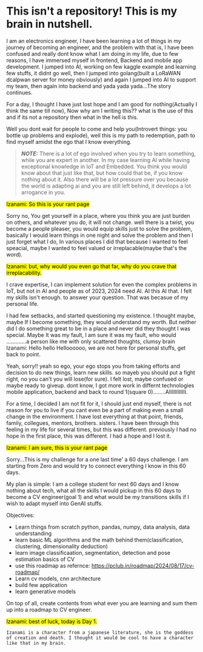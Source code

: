 # This isn't a repository! This is my brain in nutshell.

I am an electronics engineer, I have been learning a lot of things in my journey of becoming an engineer, and the problem with that is, I have been confused and really dont know what I am doing in my life, due to few reasons, I have immersed myself in frontend, Backend and mobile app development. I jumped into AI, working on few kaggle example and learning few stuffs, it didnt go well, then I jumped into golang(built a LoRaWAN dcalpwan server for money obviously) and again I jumped into AI to support my team, then again into backend and yada yada yada...The story continues.

For a day, I thought I have just lost hope and I am good for nothing(Actually I think the same till now), Now why am I writing this?? what is the use of this and if its not a repository then what in the hell is this. 

Well you dont wait for people to come and help you(Introvert things: you bottle up problems and explode), well this is my path to redemption, path to find myself amidst the ego that I know everything.

> **_NOTE:_** There is a lot of ego involved when you try to learn something, while you are expert in another. In my case learning AI while having exceptional knowledge in IoT and Embedded. You think you would know about that just like that, but how could that be, if you know nothing about it. Also there will be a lot pressure over you because the world is adapting ai and you are still left behind, it develops a lot arrogance in you.

<mark>Izanami: So this is your rant page

Sorry no, You get yourself in a place, where you think you are just burden on others, and whatever you do, it will not change. well there is a twist, you become a people pleaser, you would equip skills just to solve the problem, basically I would learn things in one night and solve the problem and then I just forget what I do, In various places I did that because I wanted to feel speacial, maybe I wanted to feel valued or irreplacable(maybe that's the word). 

<mark>Izanami: but, why would you even go that far, why do you crave that irreplacability.

I crave expertise, I can implement solution for even the complex problems in IoT, but not in AI and people as of 2023, 2024 need AI. AI this AI that. I felt my skills isn't enough. to answer your question. That was becasue of my personal life.

I had few setbacks, and started questioning my existence. I thought maybe, maybe If I become something, they would understand my worth. But neither did I do something great to be in a place and never did they thought I was special. Maybe It was my fault, I am sure it was my fault, who would .............a person like me with only scattered thoughts, clumsy brain 
Izanami: Hello hello Helloooooo, we are not here for personal stuffs, get back to point.

Yeah, sorry!! yeah so ego, your ego stops you from taking efforts and decision to do new things, learn new skills. so mayeb you should put a fight right, no you can't you will lose(for sure). I felt lost, maybe confused or maybe ready to giveup. dont know, I got more work in differnt technologies mobile application, backend and back to round 1(square 0)........AIIIIIIIIIIII.

For a time, I decided I am not fit for it, I should just end myself, there is not reason for you to live if you cant even be a part of making even a small change in the environment. I have lost everything at that point, friends, family, collegues, mentors, brothers. sisters. I have been through this feeling in my life for several times, but this was different. previously I had no hope in the first place, this was different. I had a hope and I lost it.

<mark>Izanami: I am sure, this is your rant page

Sorry...This is my challenge for a one last time' a 60 days challenge. I am starting from Zero and would try to connect everything I know in this 60 days.

My plan is simple: I am a college student for next 60 days and I know nothing about tech, what all the skills I would pickup in this 60 days to become a CV engineer(goal 1) and what would be my transitions skills if I wish to adapt myself into GenAI stuffs.

Objectives:
- Learn things from scratch python, pandas, numpy, data analysis, data understanding
- learn basic ML algorithms and the math behind them(classification, clustering, dimensionality deduction)
- learn image classificaation, segmentation, detection and pose estimation basics of CV
- use this roadmap as refernce: https://pclub.in/roadmap/2024/08/17/cv-roadmap/
- Learn cv models, cnn architecture
- build few application
- learn generative models

On top of all, create contents from what ever you are learning and sum them up into a roadmap to CV engineer.

<mark>Izanami: best of luck, today is Day 1.

```
Izanami is a character from a japanese literature, she is the goddess of creation and death. I thought it would be cool to have a character like that in my brain. 
``` 